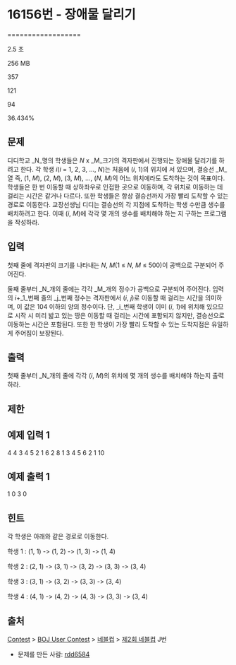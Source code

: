 # 16156번 - 장애물 달리기


==================

2.5 초

256 MB

357

121

94

36.434%

문제
--

디디학교 _N_명의 학생들은 _N_ x _M_크기의 격자판에서 진행되는 장애물 달리기를 하려고 한다. 각 학생 _i_(_i_ = 1, 2, 3, ..., _N_)는 처음에 (_i_, 1)의 위치에 서 있으며, 결승선 _M_열 즉, (1, _M_), (2, _M_), (3, _M_), ..., (_N_, _M_)의 어느 위치에라도 도착하는 것이 목표이다. 학생들은 한 번 이동할 때 상하좌우로 인접한 곳으로 이동하며, 각 위치로 이동하는 데 걸리는 시간은 같거나 다르다. 또한 학생들은 항상 결승선까지 가장 빨리 도착할 수 있는 경로로 이동한다. 교장선생님 디디는 결승선의 각 지점에 도착하는 학생 수만큼 생수를 배치하려고 한다. 이때 (_i_, _M_)에 각각 몇 개의 생수를 배치해야 하는 지 구하는 프로그램을 작성하라.

입력
--

첫째 줄에 격자판의 크기를 나타내는 _N_, _M_(1 ≤ _N_, _M_ ≤ 500)이 공백으로 구분되어 주어진다.

둘째 줄부터 _N_개의 줄에는 각각 _M_개의 정수가 공백으로 구분되어 주어진다. 입력의 _i_+_1_번째 줄의 _j_번째 정수는 격자판에서 (_i_, _j_)로 이동할 때 걸리는 시간을 의미하며, 이 값은 104 이하의 양의 정수이다. 단, _i_번째 학생이 이미 (_i_, _1_)에 위치해 있으므로 시작 시 미리 밟고 있는 땅은 이동할 때 걸리는 시간에 포함되지 않지만, 결승선으로 이동하는 시간은 포함된다. 또한 한 학생이 가장 빨리 도착할 수 있는 도착지점은 유일하게 주어짐이 보장된다.

출력
--

첫째 줄부터 _N_개의 줄에 각각 (_i_, _M_)의 위치에 몇 개의 생수를 배치해야 하는지 출력하라.

제한
--

예제 입력 1
-------

4 4
3 4 5 2
1 6 2 8
1 3 4 5
6 2 1 10

예제 출력 1
-------

1
0
3
0

힌트
--

각 학생은 아래와 같은 경로로 이동한다.

학생 1 : (1, 1) -> (1, 2) -> (1, 3) -> (1, 4)

학생 2 : (2, 1) -> (3, 1) -> (3, 2) -> (3, 3) -> (3, 4)

학생 3 : (3, 1) -> (3, 2) -> (3, 3) -> (3, 4)

학생 4 : (4, 1) -> (4, 2) -> (4, 3) -> (3, 3) -> (3, 4)

출처
--

[Contest](/category/45) > [BOJ User Contest](/category/984) > [네블컵](/category/421) > [제2회 네블컵](/category/detail/1918) J번

*   문제를 만든 사람: [rdd6584](/user/rdd6584)